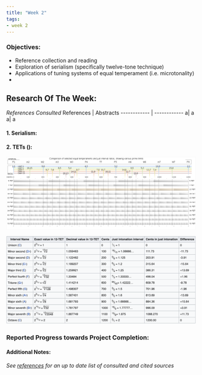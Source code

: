 ```yaml
---
title: "Week 2"
tags:
- week 2
---
```


### Objectives: 
- Reference collection and reading 
- Exploration of serialism (specifically twelve-tone technique)
- Applications of tuning systems of equal temperament (i.e. microtonality)
- 

## Research Of The Week:
_References Consulted_
References | Abstracts
------------ | ------------
a| a
a| a






#### 1. **Serialism**:

#### 2. **TETs ()**:


![bruh](Pasted%20image%2020220425221605.png)

![bruh1](Screen%20Shot%202022-04-25%20at%2010.22.34%20PM.png)

### Reported Progress towards Project Completion:


#### Additional Notes:

*See [references](/notes/vault/references.md) for an up to date list of consulted and cited sources*
